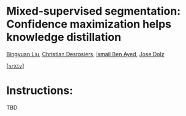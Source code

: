 # Mixed-supervised segmentation: Confidence maximization helps knowledge distillation

[Bingyuan Liu](https://by-liu.github.io/), [Christian Desrosiers](https://scholar.google.ca/citations?user=XJ0jF3gAAAAJ&hl=en), [Ismail Ben Ayed](https://profs.etsmtl.ca/ibenayed/), [Jose Dolz](https://josedolz.github.io/)


[[`arXiv`](https://arxiv.org/abs/2109.10902)]


# Instructions:

TBD
